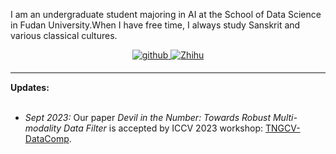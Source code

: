 I am an undergraduate student majoring in AI at the School of Data Science in Fudan University.When I have free time, I always study Sanskrit and various classical cultures.

<div align="center">
<a href="https://github.com/JimHacker1980" target="_blank">
<img src=https://img.shields.io/badge/github-%2324292e.svg?&style=for-the-badge&logo=github&logoColor=white alt=github style="margin-bottom: 5px;" />
</a>
<a href="https://www.zhihu.com/people/72-49-88-15" target="_blank">
<img src=https://img.shields.io/badge/-%232E87FB.svg?&style=for-the-badge&logo=Zhihu&logoColor=white alt=Zhihu style="margin-bottom: 5px;" />
</a>  
</div>

<hr style="height:2px;border-width:0;color:gray;background-color:gray">
<b><i class="fa-solid fa-pen-to-square" style="font-size:24px"></i> Updates:</b><br><br>

<ul>

<li><i>Sept 2023:</i> <i class="fa-regular fa-note-sticky" style="font-size:20px"></i> Our paper <i>Devil in the Number: Towards Robust Multi-modality Data Filter</i> is accepted by ICCV 2023 workshop: <a href="https://www.datacomp.ai/">TNGCV-DataComp</a>.
	</li><br>


</ul>

<!--
**JimHacker1980/JimHacker1980** is a ✨ _special_ ✨ repository because its `README.md` (this file) appears on your GitHub profile.

Here are some ideas to get you started:

- 🔭 I’m currently working on ...
- 🌱 I’m currently learning ...
- 👯 I’m looking to collaborate on ...
- 🤔 I’m looking for help with ...
- 💬 Ask me about ...
- 📫 How to reach me: ...
- 😄 Pronouns: ...
- ⚡ Fun fact: ...
-->
